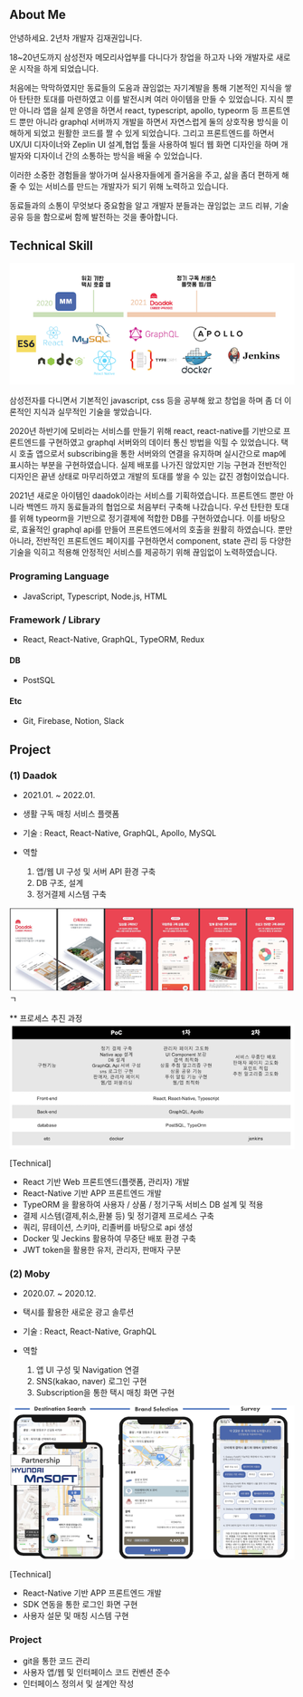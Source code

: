 ## About Me

안녕하세요. 2년차 개발자 김재권입니다.

18~20년도까지 삼성전자 메모리사업부를 다니다가 창업을 하고자 나와 개발자로 새로운 시작을 하게 되었습니다.

처음에는 막막하였지만 동료들의 도움과 끊임없는 자기계발을 통해 기본적인 지식을 쌓아 탄탄한 토대를 마련하였고 이를 발전시켜 여러 아이템을 만들 수 있었습니다. 지식 뿐만 아니라 앱을 실제 운영을 하면서 react, typescript, apollo, typeorm 등 프론트엔드 뿐만 아니라 graphql 서버까지 개발을 하면서 자연스럽게 둘의 상호작용 방식을 이해하게 되었고 원활한 코드를 짤 수 있게 되었습니다. 그리고 프론트엔드를 하면서 UX/UI 디자이너와 Zeplin UI 설계,협업 툴을 사용하여 빌더 웹 화면 디자인을 하며 개발자와 디자이너 간의 소통하는 방식을 배울 수 있었습니다.

이러한 소중한 경험들을 쌓아가며 실사용자들에게 즐거움을 주고, 삶을 좀더 편하게 해줄 수 있는 서비스를 만드는 개발자가 되기 위해 노력하고 있습니다.

동료들과의 소통이 무엇보다 중요함을 알고 개발자 분들과는 끊임없는 코드 리뷰, 기술 공유 등을 함으로써 함께 발전하는 것을 좋아합니다.


## Technical Skill

![Skill](./image/doodo.png)

삼성전자를 다니면서 기본적인 javascript, css 등을 공부해 왔고 창업을 하며 좀 더 이론적인 지식과 실무적인 기술을 쌓았습니다.

2020년 하반기에 모비라는 서비스를 만들기 위해 react, react-native를 기반으로 프론트엔드를 구현하였고 graphql 서버와의 데이터 통신 방법을 익힐 수 있었습니다. 택시 호출 앱으로서 subscribing을 통한 서버와의 연결을 유지하며 실시간으로 map에 표시하는 부분을 구현하였습니다. 실제 배포를 나가진 않았지만 기능 구현과 전반적인 디자인은 끝낸 상태로 마무리하였고 개발의 토대를 쌓을 수 있는 값진 경험이었습니다.

2021년 새로운 아이템인 daadok이라는 서비스를 기획하였습니다. 프론트엔드 뿐만 아니라 백엔드 까지 동료들과의 협업으로 처음부터 구축해 나갔습니다. 우선 탄탄한 토대를 위해 typeorm을 기반으로 정기결제에 적합한 DB를 구현하였습니다. 이를 바탕으로, 효율적인 graphql api를 만들어 프론트엔드에서의 호출을 원활히 하였습니다. 뿐만 아니라, 전반적인 프론트엔드 페이지를 구현하면서 component, state 관리 등 다양한 기술을 익히고 적용해 안정적인 서비스를 제공하기 위해 끊임없이 노력하였습니다.

### Programing Language
  - JavaScript, Typescript, Node.js, HTML

### Framework / Library
  - React, React-Native, GraphQL, TypeORM, Redux

#### DB
  - PostSQL

#### Etc
  - Git, Firebase, Notion, Slack


## Project

### (1) Daadok

- 2021.01. ~ 2022.01.

- 생활 구독 매칭 서비스 플랫폼

- 기술 : React, React-Native, GraphQL, Apollo, MySQL

- 역할
    1. 앱/웹 UI 구성 및 서버 API 환경 구축
    2. DB 구조, 설계
    3. 정거결제 시스템 구축 

![Daadok](./image/daadok.png)ㄱ

** 프로세스 추진 과정
![Process](./image/process.png)

[Technical]
* React 기반 Web 프론트엔드(플랫폼, 관리자) 개발 
* React-Native 기반 APP 프론트엔드 개발
* TypeORM 을 활용하여 사용자 / 상품 / 정기구독 서비스 DB 설계 및 적용 
* 결제 시스템(결제,취소,환불 등) 및 정기결제 프로세스 구축
* 쿼리, 뮤테이션, 스키마, 리졸버를 바탕으로 api 생성 
* Docker 및 Jeckins 활용하여 무중단 배포 환경 구축 
* JWT token을 활용한 유저, 관리자, 판매자 구분

### (2) Moby

- 2020.07. ~ 2020.12.

- 택시를 활용한 새로운 광고 솔루션

- 기술 : React, React-Native, GraphQL

- 역할
    1. 앱 UI 구성 및 Navigation 연결
    2. SNS(kakao, naver) 로그인 구현
    3. Subscription을 통한 택시 매칭 화면 구현

![Moby](./image/moby.png)

[Technical]
* React-Native 기반 APP 프론트엔드 개발
* SDK 연동을 통한 로그인 화면 구현
* 사용자 설문 및 매칭 시스템 구현

### Project
* git을 통한 코드 관리
* 사용자 앱/웹 및 인터페이스 코드 컨벤션 준수
* 인터페이스 정의서 및 설계안 작성



